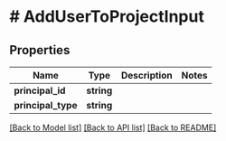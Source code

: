 # # AddUserToProjectInput

## Properties

Name | Type | Description | Notes
------------ | ------------- | ------------- | -------------
**principal_id** | **string** |  |
**principal_type** | **string** |  |

[[Back to Model list]](../../README.md#models) [[Back to API list]](../../README.md#endpoints) [[Back to README]](../../README.md)
